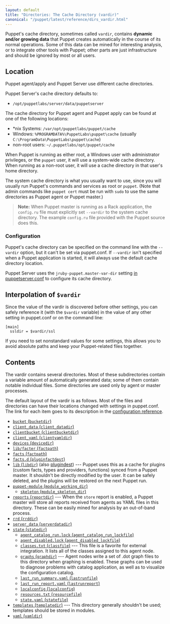 ```yaml
---
layout: default
title: "Directories: The Cache Directory (vardir)"
canonical: "/puppet/latest/reference/dirs_vardir.html"
---
```


[confdir]: ./dirs_confdir.html
[config_ref]: ./configuration.html
[puppetserver_conf]: {{puppetserver}}/configuration.html#puppetserverconf

Puppet's cache directory, sometimes called `vardir`, contains **dynamic and/or growing data** that Puppet creates automatically in the course of its normal operations. Some of this data can be mined for interesting analysis, or to integrate other tools with Puppet; other parts are just infrastructure and should be ignored by most or all users.

## Location

Puppet agent/apply and Puppet Server use different cache directories.

Puppet Server's cache directory defaults to:

* `/opt/puppetlabs/server/data/puppetserver`

The cache directory for Puppet agent and Puppet apply can be found at one of the following locations:

* \*nix Systems: `/var/opt/puppetlabs/puppet/cache`
* Windows: `%PROGRAMDATA%\PuppetLabs\puppet\cache` (usually `C:\ProgramData\PuppetLabs\puppet\cache`)
* non-root users: `~/.puppetlabs/opt/puppet/cache`

When Puppet is running as either root, a Windows user with administrator privileges, or the `puppet` user, it will use a system-wide cache directory. When running as a non-root user, it will use a cache directory in that user's home directory.

The system cache directory is what you usually want to use, since you will usually run Puppet's commands and services as root or `puppet`. (Note that admin commands like `puppet cert` must be run with `sudo` to use the same directories as Puppet agent or Puppet master.)

> **Note:** When Puppet master is running as a Rack application, the `config.ru` file must explicitly set `--vardir` to the system cache directory. The example `config.ru` file provided with the Puppet source does this.

### Configuration

Puppet's cache directory can be specified on the command line with the `--vardir` option, but it can't be set via puppet.conf. If `--vardir` isn't specified when a Puppet application is started, it will always use the default cache directory location.

Puppet Server uses the `jruby-puppet.master-var-dir` setting [in puppetserver.conf][puppetserver_conf] to configure its cache directory.

## Interpolation of `$vardir`

Since the value of the vardir is discovered before other settings, you can safely reference it (with the `$vardir` variable) in the value of any other setting in puppet.conf or on the command line:

    [main]
      ssldir = $vardir/ssl

If you need to set nonstandard values for some settings, this allows you to avoid absolute paths and keep your Puppet-related files together.


## Contents

The vardir contains several directories. Most of these subdirectories contain a variable amount of automatically generated data; some of them contain notable individual files. Some directories are used only by agent or master processes.

The default layout of the vardir is as follows. Most of the files and directories can have their locations changed with settings in puppet.conf. The link for each item goes to its description in the [configuration reference][config_ref].

* [`bucket` (`bucketdir`)][bucketdir]
* [`client_data` (`client_datadir`)][client_datadir]
* [`clientbucket` (`clientbucketdir`)][clientbucketdir]
* [`client_yaml` (`clientyamldir`)][clientyamldir]
* [`devices` (`devicedir`)][devicedir]
* [`lib/facter` (`factpath`)][factpath]
* [`facts` (`factpath`)][factpath]
* [`facts.d` (`pluginfactdest`)][pluginfactdest]
* [`lib` (`libdir`)][libdir] (also [plugindest][]) --- Puppet uses this as a cache for plugins (custom facts, types and providers, functions) synced from a Puppet master. It shouldn't be directly modified by the user. It can be safely deleted, and the plugins will be restored on the next Puppet run.
* [`puppet-module` (`module_working_dir`)][module_working_dir]
    * [`skeleton` (`module_skeleton_dir`)][module_skeleton_dir]
* [`reports` (`reportdir`)][reportdir] --- When the `store` report is enabled, a Puppet master will store all reports received from agents as YAML files in this directory. These can be easily mined for analysis by an out-of-band process.
* [`rrd` (`rrddir`)][rrddir]
* [`server_data` (`serverdatadir`)][serverdatadir]
* [`state` (`statedir`)][statedir]
    * [`agent_catalog_run.lock` (`agent_catalog_run_lockfile`)][agent_catalog_run_lockfile]
    * [`agent_disabled.lock` (`agent_disabled_lockfile`)][agent_disabled_lockfile]
    * [`classes.txt` (`classfile`)][classfile] --- This file is a favorite for external integration. It lists all of the classes assigned to this agent node.
    * [`graphs` (`graphdir`)][graphdir] --- Agent nodes write a set of .dot graph files to this directory when graphing is enabled. These graphs can be used to diagnose problems with catalog application, as well as to visualize the configuration catalog.
    * [`last_run_summary.yaml` (`lastrunfile`)][lastrunfile]
    * [`last_run_report.yaml` (`lastrunreport`)][lastrunreport]
    * [`localconfig` (`localconfig`)][localconfig]
    * [`resources.txt` (`resourcefile`)][resourcefile]
    * [`state.yaml` (`statefile`)][statefile]
* [`templates` (`templatedir`)][templatedir] --- This directory generally shouldn't be used; templates should be stored in modules.
* [`yaml` (`yamldir`)][yamldir]

[bucketdir]: ./configuration.html#bucketdir
[client_datadir]: ./configuration.html#clientdatadir
[clientbucketdir]: ./configuration.html#clientbucketdir
[clientyamldir]: ./configuration.html#clientyamldir
[devicedir]: ./configuration.html#devicedir
[factpath]: ./configuration.html#factpath
[pluginfactdest]: ./configuration.html#pluginfactdest
[libdir]: ./configuration.html#libdir
[plugindest]: ./configuration.html#plugindest
[module_working_dir]: ./configuration.html#moduleworkingdir
[module_skeleton_dir]: ./configuration.html#moduleskeletondir
[logdir]: ./configuration.html#logdir
[httplog]: ./configuration.html#httplog
[masterhttplog]: ./configuration.html#masterhttplog
[masterlog]: ./configuration.html#masterlog
[puppetdlog]: ./configuration.html#puppetdlog
[reportdir]: ./configuration.html#reportdir
[rrddir]: ./configuration.html#rrddir
[rundir]: ./configuration.html#rundir
[pidfile]: ./configuration.html#pidfile
[serverdatadir]: ./configuration.html#serverdatadir
[statedir]: ./configuration.html#statedir
[agent_catalog_run_lockfile]: ./configuration.html#agentcatalogrunlockfile
[agent_disabled_lockfile]: ./configuration.html#agentdisabledlockfile
[classfile]: ./configuration.html#classfile
[graphdir]: ./configuration.html#graphdir
[lastrunfile]: ./configuration.html#lastrunfile
[lastrunreport]: ./configuration.html#lastrunreport
[localconfig]: ./configuration.html#localconfig
[resourcefile]: ./configuration.html#resourcefile
[statefile]: ./configuration.html#statefile
[templatedir]: ./configuration.html#templatedir
[yamldir]: ./configuration.html#yamldir